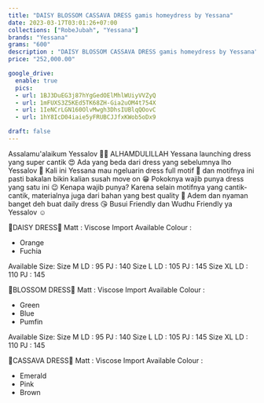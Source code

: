 ```yaml
---
title: "DAISY BLOSSOM CASSAVA DRESS gamis homeydress by Yessana"
date: 2023-03-17T03:01:26+07:00
collections: ["RobeJubah", "Yessana"]
brands: "Yessana"
grams: "600"
description : "DAISY BLOSSOM CASSAVA DRESS gamis homeydress by Yessana"
price: "252,000.00"

google_drive:
  enable: true
  pics:
  - url: 1BJ3DuEG3j87hYgGedOElMhlWUiyVVZyQ
  - url: 1mFUXS3Z5KEd5TK68ZH-Gia2uOM4t754X
  - url: 1IeNCrLGN160OlvMwgh3DhsIUBlqQOovC
  - url: 1hY8IcD04iaie5yFRUBCJJfxKWob5oDx9

draft: false
---
```


Assalamu'alaikum Yessalov 🙏🥰
ALHAMDULILLAH Yessana launching dress yang super cantik 😍
Ada yang beda dari dress yang sebelumnya lho Yessalov 🤭
Kali ini Yessana mau ngeluarin dress full motif 🥰 dan motifnya ini pasti bakalan bikin kalian susah move on 😁
Pokoknya wajib punya dress yang satu ini 😉
Kenapa wajib punya?
Karena selain motifnya yang cantik-cantik, materialnya juga dari bahan yang best quality 🤩
Adem dan nyaman banget deh buat daily dress 😘
Busui Friendly dan Wudhu Friendly ya Yessalov ☺

🌹DAISY DRESS🌹
Matt : Viscose Import
Available Colour :
- Orange
- Fuchia

Available Size:
Size M
LD : 95
PJ : 140
Size L
LD : 105
PJ : 145
Size XL 
LD : 110
PJ : 145

🌹BLOSSOM DRESS🌹
Matt : Viscose Import
Available Colour :
- Green
- Blue
- Pumfin

Available Size:
Size M
LD : 95
PJ : 140
Size L
LD : 105
PJ : 145
Size XL
LD : 110
PJ : 145

🌹CASSAVA DRESS🌹
Matt : Viscose Import
Available Colour :
- Emerald
- Pink
- Brown
